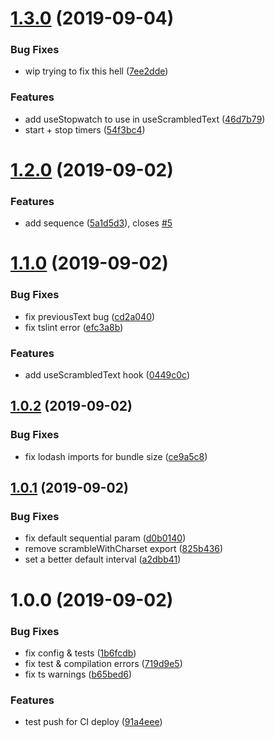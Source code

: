 # [1.3.0](https://github.com/good-idea/scrambled-text/compare/v1.2.0...v1.3.0) (2019-09-04)


### Bug Fixes

* wip trying to fix this hell ([7ee2dde](https://github.com/good-idea/scrambled-text/commit/7ee2dde))


### Features

* add useStopwatch to use in useScrambledText ([46d7b79](https://github.com/good-idea/scrambled-text/commit/46d7b79))
* start + stop timers ([54f3bc4](https://github.com/good-idea/scrambled-text/commit/54f3bc4))

# [1.2.0](https://github.com/good-idea/scrambled-text/compare/v1.1.0...v1.2.0) (2019-09-02)


### Features

* add sequence ([5a1d5d3](https://github.com/good-idea/scrambled-text/commit/5a1d5d3)), closes [#5](https://github.com/good-idea/scrambled-text/issues/5)

# [1.1.0](https://github.com/good-idea/scrambled-text/compare/v1.0.2...v1.1.0) (2019-09-02)


### Bug Fixes

* fix previousText bug ([cd2a040](https://github.com/good-idea/scrambled-text/commit/cd2a040))
* fix tslint error ([efc3a8b](https://github.com/good-idea/scrambled-text/commit/efc3a8b))


### Features

* add useScrambledText hook ([0449c0c](https://github.com/good-idea/scrambled-text/commit/0449c0c))

## [1.0.2](https://github.com/good-idea/scrambled-text/compare/v1.0.1...v1.0.2) (2019-09-02)


### Bug Fixes

* fix lodash imports for bundle size ([ce9a5c8](https://github.com/good-idea/scrambled-text/commit/ce9a5c8))

## [1.0.1](https://github.com/good-idea/scrambled-text/compare/v1.0.0...v1.0.1) (2019-09-02)


### Bug Fixes

* fix default sequential param ([d0b0140](https://github.com/good-idea/scrambled-text/commit/d0b0140))
* remove scrambleWithCharset export ([825b436](https://github.com/good-idea/scrambled-text/commit/825b436))
* set a better default interval ([a2dbb41](https://github.com/good-idea/scrambled-text/commit/a2dbb41))

# 1.0.0 (2019-09-02)


### Bug Fixes

* fix config & tests ([1b6fcdb](https://github.com/good-idea/scrambled-text/commit/1b6fcdb))
* fix test & compilation errors ([719d9e5](https://github.com/good-idea/scrambled-text/commit/719d9e5))
* fix ts warnings ([b65bed6](https://github.com/good-idea/scrambled-text/commit/b65bed6))


### Features

* test push for CI deploy ([91a4eee](https://github.com/good-idea/scrambled-text/commit/91a4eee))
